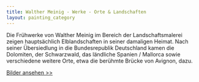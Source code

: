```yaml
---
title: Walther Meinig - Werke - Orte & Landschaften
layout: painting_category
---
```


Die Frühwerke von Walther Meinig im Bereich der Landschaftsmalerei zeigen hauptsächlich Elblandschaften in seiner damaligen Heimat. 
Nach seiner Übersiedlung in die Bundesrepublik Deutschland kamen die Dolomiten, der Schwarzwald, das ländliche Spanien / Mallorca sowie verschiedene weitere Orte, etwa die berühmte Brücke von Avignon, dazu. 

[Bilder ansehen >>](paintings_places_00.html)